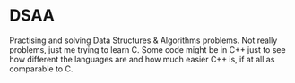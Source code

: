 # DSAA

Practising and solving Data Structures & Algorithms problems. Not really problems, just me trying to learn C. Some code might be in C++ just to see how different the languages are and how much easier C++ is, if at all as comparable to C.
